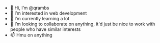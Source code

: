 - 👋 Hi, I’m @qrambs
- 👀 I’m interested in web development
- 🌱 I’m currently learning a lot 
- 💞️ I’m looking to collaborate on anything, it'd just be nice to work with people who have similar interests
- 📫 Hmu on anything


